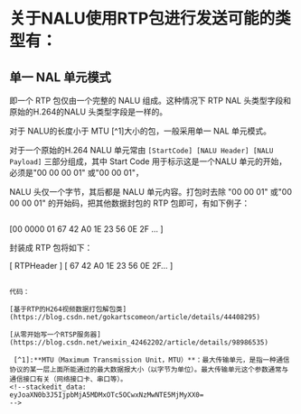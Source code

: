 
# 关于NALU使用RTP包进行发送可能的类型有：

## 单一 NAL 单元模式
即一个 RTP 包仅由一个完整的 NALU 组成。这种情况下 RTP NAL 头类型字段和原始的H.264的NALU 头类型字段是一样的。

对于 NALU的长度小于 MTU [^1]大小的包，一般采用单一 NAL 单元模式。

对于一个原始的H.264 NALU 单元常由 `[StartCode] [NALU Header] [NALU Payload]` 三部分组成，其中 Start Code 用于标示这是一个NALU 单元的开始，必须是"00 00 00 01" 或"00 00 01"，

NALU 头仅一个字节，其后都是 NALU 单元内容。打包时去除 "00 00 01" 或"00 00 00 01" 的开始码，把其他数据封包的 RTP 包即可，有如下例子：

>```
[00 0000 01 67 42 A0 1E 23 56 0E 2F ... ] 

封装成 RTP 包将如下：

[ RTPHeader ] [ 67 42 A0 1E 23 56 0E 2F… ]
```

代码：

[基于RTP的H264视频数据打包解包类](https://blog.csdn.net/gokartscomeon/article/details/44408295)

[从零开始写一个RTSP服务器](https://blog.csdn.net/weixin_42462202/article/details/98986535)

 [^1]:**MTU（Maximum Transmission Unit，MTU）**：最大传输单元，是指一种通信协议的某一层上面所能通过的最大数据报大小（以字节为单位）。最大传输单元这个参数通常与通信接口有关（网络接口卡、串口等）。
<!--stackedit_data:
eyJoaXN0b3J5IjpbMjA5MDMxOTc5OCwxNzMwNTE5MjMyXX0=
-->